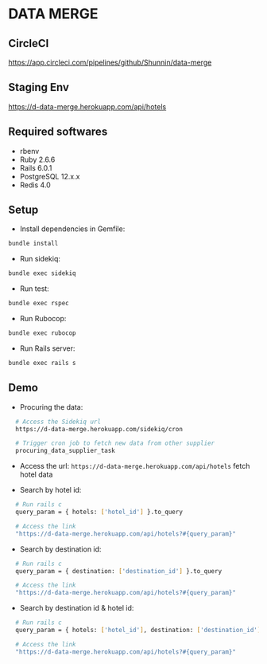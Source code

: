 # DATA MERGE

## CircleCI

https://app.circleci.com/pipelines/github/Shunnin/data-merge

## Staging Env

https://d-data-merge.herokuapp.com/api/hotels

## Required softwares

- rbenv
- Ruby 2.6.6
- Rails 6.0.1
- PostgreSQL 12.x.x
- Redis 4.0

## Setup

- Install dependencies in Gemfile:

```bash
bundle install
```

- Run sidekiq:

```bash
bundle exec sidekiq
```

- Run test:

```bash
bundle exec rspec
```

- Run Rubocop:

```bash
bundle exec rubocop
```

- Run Rails server:

```bash
bundle exec rails s
```

## Demo

* Procuring the data:
```bash
  # Access the Sidekiq url
  https://d-data-merge.herokuapp.com/sidekiq/cron

  # Trigger cron job to fetch new data from other supplier
  procuring_data_supplier_task
```

* Access the url: `https://d-data-merge.herokuapp.com/api/hotels` fetch hotel data

* Search by hotel id:
```bash
  # Run rails c
  query_param = { hotels: ['hotel_id'] }.to_query

  # Access the link
  "https://d-data-merge.herokuapp.com/api/hotels?#{query_param}"
```

* Search by destination id:
```bash
  # Run rails c
  query_param = { destination: ['destination_id'] }.to_query

  # Access the link
  "https://d-data-merge.herokuapp.com/api/hotels?#{query_param}"
```

* Search by destination id & hotel id:
```bash
  # Run rails c
  query_param = { hotels: ['hotel_id'], destination: ['destination_id'] }.to_query

  # Access the link
  "https://d-data-merge.herokuapp.com/api/hotels?#{query_param}"
```
